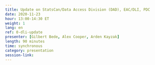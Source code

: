 ```yaml
---
title: Update on StatsCan/Data Access Division (DAD), EAC/DLI, PDC 
date: 2020-11-23
hour: 13:00-14:30 ET
weight: 1
lang: en
ref: 0-dli-update
presenter: [Gilbert Bede, Alex Cooper, Arden Kayzak]
length: 90 minutes
time: synchronous
category: presentation
session-link:
---
```

